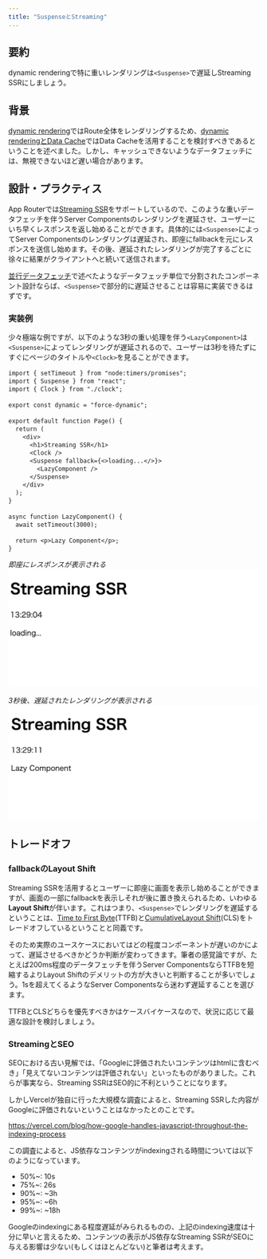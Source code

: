 ```yaml
---
title: "SuspenseとStreaming"
---
```


## 要約

dynamic renderingで特に重いレンダリングは`<Suspense>`で遅延しStreaming SSRにしましょう。

## 背景

[dynamic rendering](https://nextjs.org/docs/app/building-your-application/rendering/server-components#dynamic-rendering)ではRoute全体をレンダリングするため、[dynamic renderingとData Cache](part_3_dynamic_rendering_data_cache)ではData Cacheを活用することを検討すべきであるということを述べました。しかし、キャッシュできないようなデータフェッチには、無視できないほど遅い場合があります。

## 設計・プラクティス

App Routerでは[Streaming SSR](https://nextjs.org/docs/app/building-your-application/routing/loading-ui-and-streaming)をサポートしているので、このような重いデータフェッチを伴うServer Componentsのレンダリングを遅延させ、ユーザーにいち早くレスポンスを返し始めることができます。具体的には`<Suspense>`によってServer Componentsのレンダリングは遅延され、即座にfallbackを元にレスポンスを送信し始めます。その後、遅延されたレンダリングが完了するごとに徐々に結果がクライアントへと続いて送信されます。

[並行データフェッチ](part_1_concurrent_fetch)で述べたようなデータフェッチ単位で分割されたコンポーネント設計ならば、`<Suspense>`で部分的に遅延させることは容易に実装できるはずです。

### 実装例

少々極端な例ですが、以下のような3秒の重い処理を伴う`<LazyComponent>`は`<Suspense>`によってレンダリングが遅延されるので、ユーザーは3秒を待たずにすぐにページのタイトルや`<Clock>`を見ることができます。

```tsx
import { setTimeout } from "node:timers/promises";
import { Suspense } from "react";
import { Clock } from "./clock";

export const dynamic = "force-dynamic";

export default function Page() {
  return (
    <div>
      <h1>Streaming SSR</h1>
      <Clock />
      <Suspense fallback={<>loading...</>}>
        <LazyComponent />
      </Suspense>
    </div>
  );
}

async function LazyComponent() {
  await setTimeout(3000);

  return <p>Lazy Component</p>;
}
```

_即座にレスポンスが表示される_
![Streaming SSR loading](/images/nextjs-basic-principle/streaming-ssr-loading.png)

_3秒後、遅延されたレンダリングが表示される_
![Streaming SSR rendered](/images/nextjs-basic-principle/streaming-ssr-rendered.png)

## トレードオフ

### fallbackのLayout Shift

Streaming SSRを活用するとユーザーに即座に画面を表示し始めることができますが、画面の一部にfallbackを表示しそれが後に置き換えられるため、いわゆる**Layout Shift**が伴います。これはつまり、`<Suspense>`でレンダリングを遅延するということは、[Time to First Byte](https://web.dev/articles/ttfb?hl=ja)(TTFB)と[CumulativeLayout Shift](https://web.dev/articles/cls?hl=ja)(CLS)をトレードオフしているということと同義です。

そのため実際のユースケースにおいてはどの程度コンポーネントが遅いのかによって、遅延させるべきかどうか判断が変わってきます。筆者の感覚論ですが、たとえば200ms程度のデータフェッチを伴うServer ComponentsならTTFBを短縮するよりLayout Shiftのデメリットの方が大きいと判断することが多いでしょう。1sを超えてくるようなServer Componentsなら迷わず遅延することを選びます。

TTFBとCLSどちらを優先すべきかはケースバイケースなので、状況に応じて最適な設計を検討しましょう。

### StreamingとSEO

SEOにおける古い見解では、「Googleに評価されたいコンテンツはhtmlに含むべき」「見えてないコンテンツは評価されない」といったものがありました。これらが事実なら、Streaming SSRはSEO的に不利ということになります。

しかしVercelが独自に行った大規模な調査によると、Streaming SSRした内容がGoogleに評価されないということはなかったとのことです。

https://vercel.com/blog/how-google-handles-javascript-throughout-the-indexing-process

この調査によると、JS依存なコンテンツがindexingされる時間については以下のようになっています。

- 50%~: 10s
- 75%~: 26s
- 90%~: ~3h
- 95%~: ~6h
- 99%~: ~18h

Googleのindexingにある程度遅延がみられるものの、上記のindexing速度は十分に早いと言えるため、コンテンツの表示がJS依存なStreaming SSRがSEOに与える影響は少ない(もしくはほとんどない)と筆者は考えます。
